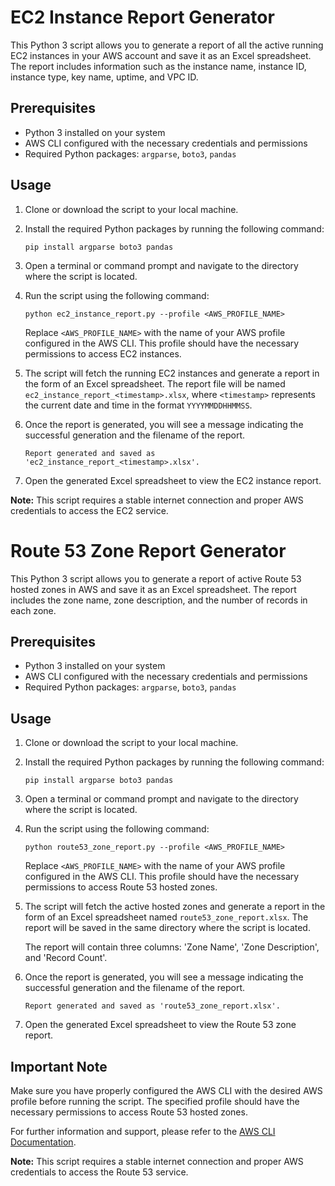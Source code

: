 # EC2 Instance Report Generator

This Python 3 script allows you to generate a report of all the active running EC2 instances in your AWS account and save it as an Excel spreadsheet. The report includes information such as the instance name, instance ID, instance type, key name, uptime, and VPC ID.

## Prerequisites

- Python 3 installed on your system
- AWS CLI configured with the necessary credentials and permissions
- Required Python packages: `argparse`, `boto3`, `pandas`

## Usage

1. Clone or download the script to your local machine.

2. Install the required Python packages by running the following command:

   ```
   pip install argparse boto3 pandas
   ```

3. Open a terminal or command prompt and navigate to the directory where the script is located.

4. Run the script using the following command:

   ```
   python ec2_instance_report.py --profile <AWS_PROFILE_NAME>
   ```

   Replace `<AWS_PROFILE_NAME>` with the name of your AWS profile configured in the AWS CLI. This profile should have the necessary permissions to access EC2 instances.

5. The script will fetch the running EC2 instances and generate a report in the form of an Excel spreadsheet. The report file will be named `ec2_instance_report_<timestamp>.xlsx`, where `<timestamp>` represents the current date and time in the format `YYYYMMDDHHMMSS`.

6. Once the report is generated, you will see a message indicating the successful generation and the filename of the report.

   ```
   Report generated and saved as 'ec2_instance_report_<timestamp>.xlsx'.
   ```

7. Open the generated Excel spreadsheet to view the EC2 instance report.


**Note:** This script requires a stable internet connection and proper AWS credentials to access the EC2 service.

# Route 53 Zone Report Generator

This Python 3 script allows you to generate a report of active Route 53 hosted zones in AWS and save it as an Excel spreadsheet. The report includes the zone name, zone description, and the number of records in each zone.

## Prerequisites

- Python 3 installed on your system
- AWS CLI configured with the necessary credentials and permissions
- Required Python packages: `argparse`, `boto3`, `pandas`

## Usage

1. Clone or download the script to your local machine.

2. Install the required Python packages by running the following command:

   ```
   pip install argparse boto3 pandas
   ```

3. Open a terminal or command prompt and navigate to the directory where the script is located.

4. Run the script using the following command:

   ```
   python route53_zone_report.py --profile <AWS_PROFILE_NAME>
   ```

   Replace `<AWS_PROFILE_NAME>` with the name of your AWS profile configured in the AWS CLI. This profile should have the necessary permissions to access Route 53 hosted zones.

5. The script will fetch the active hosted zones and generate a report in the form of an Excel spreadsheet named `route53_zone_report.xlsx`. The report will be saved in the same directory where the script is located.

   The report will contain three columns: 'Zone Name', 'Zone Description', and 'Record Count'.

6. Once the report is generated, you will see a message indicating the successful generation and the filename of the report.

   ```
   Report generated and saved as 'route53_zone_report.xlsx'.
   ```

7. Open the generated Excel spreadsheet to view the Route 53 zone report.

## Important Note

Make sure you have properly configured the AWS CLI with the desired AWS profile before running the script. The specified profile should have the necessary permissions to access Route 53 hosted zones.

For further information and support, please refer to the [AWS CLI Documentation](https://docs.aws.amazon.com/cli/index.html).

**Note:** This script requires a stable internet connection and proper AWS credentials to access the Route 53 service.